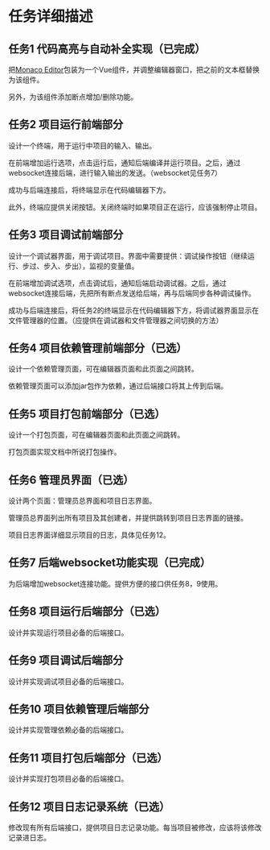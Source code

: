 # 任务详细描述

## 任务1 代码高亮与自动补全实现（已完成）

把[Monaco Editor](https://github.com/microsoft/monaco-editor)包装为一个Vue组件，并调整编辑器窗口，把之前的文本框替换为该组件。

另外，为该组件添加断点增加/删除功能。

## 任务2 项目运行前端部分

设计一个终端，用于运行中项目的输入、输出。

在前端增加运行选项，点击运行后，通知后端编译并运行项目。之后，通过websocket连接后端，进行输入输出的发送。（websocket见任务7）

成功与后端连接后，将终端显示在代码编辑器下方。

此外，终端应提供关闭按钮。关闭终端时如果项目正在运行，应该强制停止项目。

## 任务3 项目调试前端部分

设计一个调试器界面，用于调试项目。界面中需要提供：调试操作按钮（继续运行、步过、步入、步出），监视的变量值。

在前端增加调试选项，点击调试后，通知后端启动调试器。之后，通过websocket连接后端，先把所有断点发送给后端，再与后端同步各种调试操作。

成功与后端连接后，将任务2的终端显示在代码编辑器下方，将调试器界面显示在文件管理器的位置。（应提供在调试器和文件管理器之间切换的方法）

## 任务4 项目依赖管理前端部分（已选）

设计一个依赖管理页面，可在编辑器页面和此页面之间跳转。

依赖管理页面可以添加jar包作为依赖，通过后端接口将其上传到后端。

## 任务5 项目打包前端部分（已选）

设计一个打包页面，可在编辑器页面和此页面之间跳转。

打包页面实现文档中所说打包操作。

## 任务6 管理员界面（已选）

设计两个页面：管理员总界面和项目日志界面。

管理员总界面列出所有项目及其创建者，并提供跳转到项目日志界面的链接。

项目日志界面详细显示项目的日志，具体见任务12。

## 任务7 后端websocket功能实现（已完成）

为后端增加websocket连接功能。提供方便的接口供任务8，9使用。

## 任务8 项目运行后端部分（已选）

设计并实现运行项目必备的后端接口。

## 任务9 项目调试后端部分

设计并实现调试项目必备的后端接口。

## 任务10 项目依赖管理后端部分

设计并实现管理依赖必备的后端接口。

## 任务11 项目打包后端部分（已选）

设计并实现打包项目必备的后端接口。

## 任务12 项目日志记录系统（已选）

修改现有所有后端接口，提供项目日志记录功能。每当项目被修改，应该将该修改记录进日志。